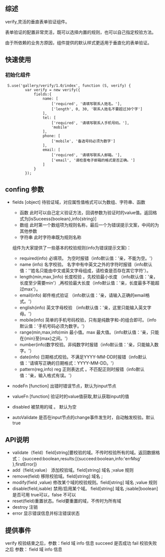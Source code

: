 ## 综述

verify,灵活的垂直表单验证组件。

表单验证的配置非常灵活，既可以选择内置的规则，也可以自己指定校验方法。

由于所依赖的业务方原因，组件提供的默认样式更适用于垂直化的表单验证。



## 快速使用

### 初始化组件

     S.use('gallery/verify/1.0/index', function (S, verify) {
             var verify = new verify({
                 fields:{
                     name: [
                         ['required', '请填写联系人姓名。'],
                         ['length', 0, 30, '联系人姓名不要超过30个字']
                     ],
                     tel: [
                         ['required', '请填写联系人手机号码。'],
                         'mobile'
                     ],
                     phone: [
                         ['mobile', '备选号码必须为数字']
                     ],
                     email: [
                         ['required', '请填写联系人邮箱。'],
                         ['email', '请检查电子邮箱的格式是否正确。']
                     ]
                 }
             });

## confing 参数

* fields [object] 待验证域，对应属性值格式可以为数组、字符串、函数
	* 函数 此时可以自己定义验证方法，回调参数为验证时的value值。返回格式为[isSuceess{boolean},info{string}]
	* 数组 此时第一个数组项为规则名称，最后一个为错误提示文案，中间的为其他参数
	* 字符串 此时字符串既为规则名称
	
	组件为大家提供了一些基本的校验规则(info为错误提示文案)：
	* required(info) 必填项。 为空时报错（info默认值：'亲，不能为空。'）
	* name (info) 名字校验。 名字中有中英文之外的字符时报错（info默认值：''姓名只能由中文或英文字母组成，请检查是否存在其它字符'）。
	* length(min,max,]info) 长度校验 。先校验最小长度 （info默认值：'亲，长度至少需要min'）,再校验最大长度（info默认值：'亲，长度最多不能超过max'）。
	* email(info) 邮件格式验证 （info默认值：'亲，请输入正确的email格式。'）
	* english(info) 英文字母校验 （info默认值：'亲，这里只能输入英文字母。'）
	* mobile(info) 简单的手机号码校验，只有是纯数字和-的组合即可。（info默认值：'手机号码必须为数字。'）
	* range(min,max,info)min 最小值。max 最大值。（info默认值：'亲，只能在{min}至{max}之间。'）
	* number(info)数字校验。非纯数字时报错（info默认值：'亲，只能输入数字。'）
	* date(info) 日期格式校验。不满足YYYY-MM-DD时报错（info默认值：'请填写正确的日期格式：YYYY-MM-DD。'）
	* pattern(reg,info) reg 正则表达式 。不匹配正则时报错（info默认值：'亲，输入格式有误。'）
* nodeFn [function] 出错时错误节点，默认为input节点 
* valueFn [function] 验证时的value值获取,默认获取input的值 
* disabled 被禁用的域 。 默认为空
* autoValidate 是否在input节点的change事件发生时，自动触发校验。默认 true



## API说明

* validate（field）field[string]要校验的域。不传时校验所有的域。返回数据格式：   {succeed:boolean,results:[{succeed:boolean,info:'errMsg' },firstError]}
* add（field,value） 添加校验域。field[string] 域名 ;value 规则
* remove(field) 移除校验域。field[string] 域名 ;
* modify(field ,value) 修改某个域的校验规则。field[string] 域名 ;value 规则
* disable(field,isable) 禁用/启用某个域。 field[string] 域名 ;isable[boolean]是否可用 true可以，false 不可以
* reset(field)重置状态。field要重置的域，不传时为所有域
* destroy 注销
* error 显示错误信息并标注错误状态

## 提供事件

verify 校验结束之后，参数：field 域 info 信息 succeed 是否成功
fail 校验失败之后 参数： field 域 info 信息


